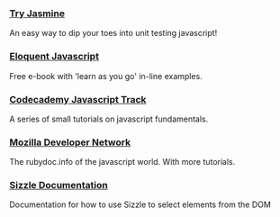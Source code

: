 ### [Try Jasmine](http://tryjasmine.com)
An easy way to dip your toes into unit testing javascript!

### [Eloquent Javascript](http://eloquentjavascript.net/chapter1.html)
Free e-book with 'learn as you go' in-line examples.

### [Codecademy Javascript Track](http://www.codecademy.com/tracks/javascript)
A series of small tutorials on javascript fundamentals.

### [Mozilla Developer Network](https://developer.mozilla.org/en-US/docs/Web/JavaScript)
The rubydoc.info of the javascript world. With more tutorials.

### [Sizzle Documentation](https://github.com/jquery/sizzle/wiki/Sizzle-Documentation#wiki-public-api)
Documentation for how to use Sizzle to select elements from the DOM

